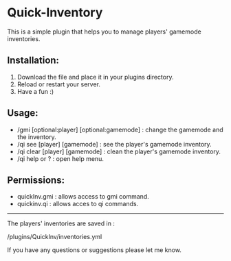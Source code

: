 # Quick-Inventory

This is a simple plugin that helps you to manage players' gamemode inventories.
## Installation:

1. Download the file and place it in your plugins directory.
2. Reload or restart your server.
3. Have a fun :)

## Usage:

- /gmi [optional:player] [optional:gamemode] : change the gamemode and the inventory.
- /qi see [player] [gamemode] : see the player's gamemode inventory.
- /qi clear [player] [gamemode] : clean the player's gamemode inventory.
- /qi help or ? : open help menu.

## Permissions:

- quickInv.gmi : allows access to gmi command.
- quickinv.qi : allows acces to qi commands.

___

The players' inventories are saved in :

/plugins/QuickInv/inventories.yml

If you have any questions or suggestions please let me know.

 
